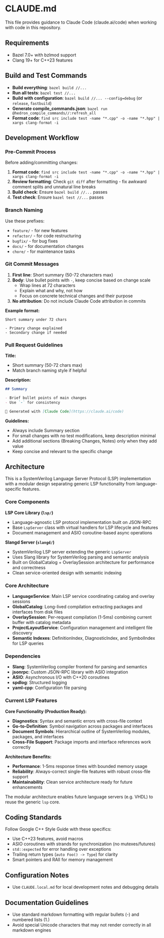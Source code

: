# CLAUDE.md

This file provides guidance to Claude Code (claude.ai/code) when working with code in this repository.

## Requirements

- Bazel 7.0+ with bzlmod support
- Clang 19+ for C++23 features

## Build and Test Commands

- **Build everything**: `bazel build //...`
- **Run all tests**: `bazel test //...`
- **Build with configuration**: `bazel build //... --config=debug` (or `release`, `fastbuild`)
- **Generate compile_commands.json**: `bazel run @hedron_compile_commands//:refresh_all`
- **Format code**: `find src include test -name "*.cpp" -o -name "*.hpp" | xargs clang-format -i`

## Development Workflow

### Pre-Commit Process

Before adding/committing changes:

1. **Format code**: `find src include test -name "*.cpp" -o -name "*.hpp" | xargs clang-format -i`
2. **Review formatting**: Check `git diff` after formatting - fix awkward comment splits and unnatural line breaks
3. **Build check**: Ensure `bazel build //...` passes
4. **Test check**: Ensure `bazel test //...` passes

### Branch Naming

Use these prefixes:

- `feature/` - for new features
- `refactor/` - for code restructuring
- `bugfix/` - for bug fixes
- `docs/` - for documentation changes
- `chore/` - for maintenance tasks

### Git Commit Messages

1. **First line**: Short summary (50-72 characters max)
2. **Body**: Use bullet points with `-`, keep concise based on change scale
   - Wrap lines at 72 characters
   - Explain what and why, not how
   - Focus on concrete technical changes and their purpose
3. **No attribution**: Do not include Claude Code attribution in commits

**Example format:**

```
Short summary under 72 chars

- Primary change explained
- Secondary change if needed
```

### Pull Request Guidelines

**Title:**

- Short summary (50-72 chars max)
- Match branch naming style if helpful

**Description:**

```markdown
## Summary

- Brief bullet points of main changes
- Use `-` for consistency

🤖 Generated with [Claude Code](https://claude.ai/code)
```

**Guidelines:**

- Always include Summary section
- For small changes with no test modifications, keep description minimal
- Add additional sections (Breaking Changes, Notes) only when they add value
- Keep concise and relevant to the specific change

## Architecture

This is a SystemVerilog Language Server Protocol (LSP) implementation with a modular design separating generic LSP functionality from language-specific features.

### Core Components

**LSP Core Library (`lsp/`)**

- Language-agnostic LSP protocol implementation built on JSON-RPC
- Base `LspServer` class with virtual handlers for LSP lifecycle and features
- Document management and ASIO coroutine-based async operations

**Slangd Server (`slangd/`)**

- SystemVerilog LSP server extending the generic `LspServer`
- Uses Slang library for SystemVerilog parsing and semantic analysis
- Built on GlobalCatalog + OverlaySession architecture for performance and correctness
- Clean service-oriented design with semantic indexing

### Core Architecture

- **LanguageService**: Main LSP service coordinating catalog and overlay sessions
- **GlobalCatalog**: Long-lived compilation extracting packages and interfaces from disk files
- **OverlaySession**: Per-request compilation (1-5ms) combining current buffer with catalog metadata
- **ProjectLayoutService**: Configuration management and intelligent file discovery
- **Semantic Indexes**: DefinitionIndex, DiagnosticIndex, and SymbolIndex for LSP queries

### Dependencies

- **Slang**: SystemVerilog compiler frontend for parsing and semantics
- **jsonrpc**: Custom JSON-RPC library with ASIO integration
- **ASIO**: Asynchronous I/O with C++20 coroutines
- **spdlog**: Structured logging
- **yaml-cpp**: Configuration file parsing

### Current LSP Features

**Core Functionality (Production Ready):**

- **Diagnostics**: Syntax and semantic errors with cross-file context
- **Go-to-Definition**: Symbol navigation across packages and interfaces
- **Document Symbols**: Hierarchical outline of SystemVerilog modules, packages, and interfaces
- **Cross-File Support**: Package imports and interface references work correctly

**Architecture Benefits:**

- **Performance**: 1-5ms response times with bounded memory usage
- **Reliability**: Always-correct single-file features with robust cross-file support
- **Maintainability**: Clean service architecture ready for future enhancements

The modular architecture enables future language servers (e.g. VHDL) to reuse the generic `lsp` core.

## Coding Standards

Follow Google C++ Style Guide with these specifics:

- Use C++23 features, avoid macros
- ASIO coroutines with strands for synchronization (no mutexes/futures)
- `std::expected` for error handling over exceptions
- Trailing return types (`auto Foo() -> Type`) for clarity
- Smart pointers and RAII for memory management

## Configuration Notes

- Use `CLAUDE.local.md` for local development notes and debugging details

## Documentation Guidelines

- Use standard markdown formatting with regular bullets (-) and numbered lists (1.)
- Avoid special Unicode characters that may not render correctly in all markdown engines
